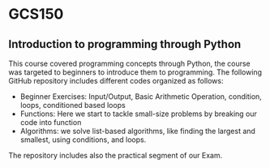 # GCS150
## Introduction to programming through Python

This course covered programming concepts through Python, the course was targeted to beginners to introduce them to programming. The following GitHub repository includes different codes organized as follows: 

- Beginner Exercises: Input/Output, Basic Arithmetic Operation, condition, loops, conditioned based loops
- Functions: Here we start to tackle small-size problems by breaking our code into function
- Algorithms: we solve list-based algorithms, like finding the largest and smallest, using conditions, and loops.
 
The repository includes also the practical segment of our Exam.

